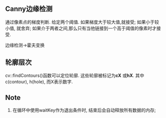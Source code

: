 ## Canny边缘检测
通过像素点的梯度判断. 给定两个阈值.
如果梯度大于较大值,就接受; 如果小于较小值, 就舍弃;
如果介于两者之间,那么只有当他链接到一个高于阈值的像素时才接受.

边缘检测->霍夫变换


## 轮廓层次
cv::findContours()函数可以定位轮廓.
这些轮廓被标记为**cX** 或**hX**. 其中c(contour), h(hole), 而X表示数字.


## Note
1. 在循环中使用waitKey作为退出条件时, 结束后会自动释放所有数据的内存;

